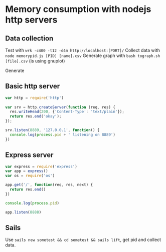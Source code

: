 # Memory consumption with nodejs http servers

## Data collection

Test with `wrk -c400 -t12 -d4m http://localhost:[PORT]/`
Collect data with `node memorypid.js [PID] [name].csv`
Generate graph with `bash tograph.sh [file].csv` (is using gnuplot)

Generate
## Basic http server

```javascript
var http = require('http')
 
var srv = http.createServer(function (req, res) {
  res.writeHead(200, {'Content-Type': 'text/plain'});
  return res.end('okay');
});

srv.listen(8889, '127.0.0.1', function() {
  console.log(process.pid + ' listening on 8889')
})
```

## Express server

```javascript
var express = require('express')
var app = express()
var os = require('os')

app.get('/', function(req, res, next) {
  return res.end()
})

console.log(process.pid)

app.listen(8888)
```

## Sails

Use `sails new sometest && cd sometest && sails lift`, get pid and collect data.

